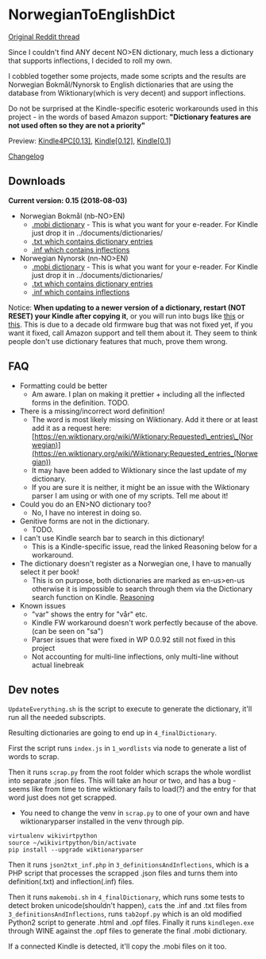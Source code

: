 # NorwegianToEnglishDict

[Original Reddit thread](https://www.reddit.com/r/norsk/comments/8woal0/nbnoen_dictionarynorsk_ordbok_for_kindle_and/)

Since I couldn't find ANY decent NO>EN dictionary, much less a dictionary that supports inflections, I decided to roll my own.

I cobbled together some projects, made some scripts and the results are Norwegian Bokmål/Nynorsk to English dictionaries that are using the database from Wiktionary(which is very decent) and support inflections.

Do not be surprised at the Kindle-specific esoteric workarounds used in this project - in the words of based Amazon support: **"Dictionary features are not used often so they are not a priority"**

Preview: [Kindle4PC[0.13]](https://i.imgur.com/JPE2LzQ.png), [Kindle[0.12]](https://i.imgur.com/oqwwjdA.png), [Kindle[0.1]](https://i.imgur.com/EJ23F8b.png)

[Changelog](https://gitlab.com/C0rn3j/NorwegianToEnglishDict/tags)

## Downloads

**Current version: 0.15 (2018-08-03)**

* Norwegian Bokmål (nb-NO>EN)
   * [.mobi dictionary](https://gitlab.com/C0rn3j/NorwegianToEnglishDict/blob/master/4_finalDictionary/nb-NOtoENdictionary.mobi) \- This is what you want for your e-reader. For Kindle just drop it in ../documents/dictionaries/
   * [.txt which contains dictionary entries](https://gitlab.com/C0rn3j/NorwegianToEnglishDict/blob/master/4_finalDictionary/nb-NOtoENdictionary.txt)
   * [.inf which contains inflections](https://gitlab.com/C0rn3j/NorwegianToEnglishDict/blob/master/4_finalDictionary/nb-NOtoENdictionary.inf)
* Norwegian Nynorsk (nn-NO>EN)
   * [.mobi dictionary](https://gitlab.com/C0rn3j/NorwegianToEnglishDict/blob/master/4_finalDictionary/nn-NOtoENdictionary.mobi) \- This is what you want for your e-reader. For Kindle just drop it in ../documents/dictionaries/
   * [.txt which contains dictionary entries](https://gitlab.com/C0rn3j/NorwegianToEnglishDict/blob/master/4_finalDictionary/nn-NOtoENdictionary.txt)
   * [.inf which contains inflections](https://gitlab.com/C0rn3j/NorwegianToEnglishDict/blob/master/4_finalDictionary/nn-NOtoENdictionary.inf)

Notice: **When updating to a newer version of a dictionary, restart (NOT RESET) your Kindle after copying it**, or you will run into bugs like [this](https://i.imgur.com/Tj8twU9.png) or [this](https://i.imgur.com/MKUdcEB.png). This is due to a decade old firmware bug that was not fixed yet, if you want it fixed, call Amazon support and tell them about it. They seem to think people don't use dictionary features that much, prove them wrong.

## FAQ

* Formatting could be better
   * Am aware. I plan on making it prettier + including all the inflected forms in the definition. TODO.
* There is a missing/incorrect word definition!
   * The word is most likely missing on Wiktionary. Add it there or at least add it as a request here: [https://en.wiktionary.org/wiki/Wiktionary:Requested\_entries\_(Norwegian)](https://en.wiktionary.org/wiki/Wiktionary:Requested_entries_(Norwegian))
   * It may have been added to Wiktionary since the last update of my dictionary.
   * If you are sure it is neither, it might be an issue with the Wiktionary parser I am using or with one of my scripts. Tell me about it!
* Could you do an EN>NO dictionary too?
   * No, I have no interest in doing so.
* Genitive forms are not in the dictionary.
   * TODO.
* I can't use Kindle search bar to search in this dictionary!
   * This is a Kindle-specific issue, read the linked Reasoning below for a workaround.
* The dictionary doesn't register as a Norwegian one, I have to manually select it per book!
   * This is on purpose, both dictionaries are marked as en-us>en-us otherwise it is impossible to search through them via the Dictionary search function on Kindle. [Reasoning](https://www.mobileread.com/forums/showthread.php?t=305372)
* Known issues
   * "var" shows the entry for "vår" etc.
   * Kindle FW workaround doesn't work perfectly because of the above. (can be seen on "sa")
   * Parser issues that were fixed in WP 0.0.92 still not fixed in this project
   * Not accounting for multi-line inflections, only multi-line without actual linebreak

## Dev notes
`UpdateEverything.sh` is the script to execute to generate the dictionary, it'll run all the needed subscripts.

Resulting dictionaries are going to end up in `4_finalDictionary`.

First the script runs `index.js` in `1_wordlists` via node to generate a list of words to scrap.

Then it runs `scrap.py` from the root folder which scraps the whole wordlist into separate .json files. This will take an hour or two, and has a bug - seems like from time to time wiktionary fails to load(?) and the entry for that word just does not get scrapped.

* You need to change the venv in `scrap.py` to one of your own and have wiktionaryparser installed in the venv through pip.

```
virtualenv wikivirtpython
source ~/wikivirtpython/bin/activate
pip install --upgrade wiktionaryparser
```

Then it runs `json2txt_inf.php` in `3_definitionsAndInflections`, which is a PHP script that processes the scrapped .json files and turns them into definition(.txt) and inflection(.inf) files.

Then it runs `makemobi.sh` in `4_finalDictionary`, which runs some tests to detect broken unicode(shouldn't happen), `cat`s the .inf and .txt files from `3_definitionsAndInflections`, runs `tab2opf.py` which is an old modified Python2 script to generate .html and .opf files. Finally it runs `kindlegen.exe` through WINE against the .opf files to generate the final .mobi dictionary.

If a connected Kindle is detected, it'll copy the .mobi files on it too.